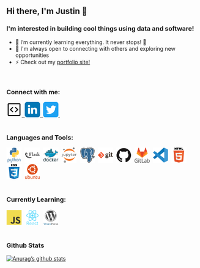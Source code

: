 ## Hi there, I'm Justin 👋


### I'm interested in building cool things using data and software!


- 🌱 I’m currently learning everything. It never stops! 🤣
- 💬 I'm always open to connecting with others and exploring new opportunities
- ⚡ Check out my <a href="https://justinhsieh8.com">portfolio site!</a>

<br>

### Connect with me:
<div>
  <a href="https://justinhsieh8.com/">
    <img src="https://github.com/primer/octicons/blob/main/icons/code-square-24.svg" title="Portfolio" alt="Portfolio" width="40" height="40"/>&nbsp;
  </a>
  <a href="https://www.linkedin.com/in/justin-hsieh/">
    <img src="https://github.com/edent/SuperTinyIcons/blob/master/images/svg/linkedin.svg" title="LinkedIn" alt="LinkedIn" width="40" height="40"/>&nbsp;
  </a>
  <a href="https://twitter.com/iamjust_h"> 
    <img src="https://github.com/edent/SuperTinyIcons/blob/master/images/svg/twitter.svg" title="Twitter" alt="Twitter" width="40" height="40"/>&nbsp;
  </a>
  
</div>

<br>

### Languages and Tools:
<div>
  <img src="https://github.com/devicons/devicon/blob/master/icons/python/python-original-wordmark.svg" title="Python" alt="Python" width="40" height="40"/>&nbsp;
  <img src="https://github.com/devicons/devicon/blob/master/icons/flask/flask-original-wordmark.svg" title="Flask" alt="Flask" width="40" height="40"/>&nbsp;
  <img src="https://github.com/devicons/devicon/blob/master/icons/docker/docker-original-wordmark.svg" title="Docker" alt="Docker" width="40" height="40"/>&nbsp;
  <img src="https://github.com/devicons/devicon/blob/master/icons/jupyter/jupyter-original-wordmark.svg" title="Jupyter" alt="Jupyter" width="40" height="40"/>&nbsp;
  <img src="https://github.com/devicons/devicon/blob/master/icons/postgresql/postgresql-original.svg" title="postgresql" alt="postgresql" width="40" height="40"/>&nbsp;
  <img src="https://github.com/devicons/devicon/blob/master/icons/git/git-original-wordmark.svg" title="git" alt="git" width="40" height="40"/>&nbsp;
  <img src="https://github.com/devicons/devicon/blob/master/icons/github/github-original.svg" title="GitHub" alt="GitHub" width="40" height="40"/>&nbsp;
  <img src="https://github.com/devicons/devicon/blob/master/icons/gitlab/gitlab-original-wordmark.svg" title="GitLab" alt="GitLab" width="40" height="40"/>&nbsp;
  <img src="https://github.com/devicons/devicon/blob/master/icons/vscode/vscode-original.svg" title="VSCode" alt="VSCode" width="40" height="40"/>&nbsp;
  <img src="https://github.com/devicons/devicon/blob/master/icons/html5/html5-original-wordmark.svg" title="HTML5" alt="HTML5" width="40" height="40"/>&nbsp;
  <img src="https://github.com/devicons/devicon/blob/master/icons/css3/css3-original-wordmark.svg" title="CSS3" alt="CSS3" width="40" height="40"/>&nbsp;
  <img src="https://github.com/devicons/devicon/blob/master/icons/ubuntu/ubuntu-plain-wordmark.svg" title="ubuntu" alt="ubuntu" width="40" height="40"/>&nbsp;

</div>

<br>

### Currently Learning:
<div>
  <img src="https://github.com/devicons/devicon/blob/master/icons/javascript/javascript-original.svg" title="JavaScript" alt="JavaScript" width="40" height="40"/>&nbsp;
  <img src="https://github.com/devicons/devicon/blob/master/icons/react/react-original-wordmark.svg" title="React" alt="React" width="40" height="40"/>&nbsp;
  <img src="https://github.com/devicons/devicon/blob/master/icons/wordpress/wordpress-original.svg" title="WordPress" alt="WordPress" width="40" height="40"/>&nbsp;
  
</div>

<br>

### Github Stats
[![Anurag’s github stats](https://github-readme-stats.vercel.app/api?username=justin-hsieh)](https://github.com/justin-hsieh)
<!--
[![Top Langs](https://github-readme-stats.vercel.app/api/top-langs/?username=justin-hsieh&layout=compact)](https://github.com/justin-hsieh)
-->
